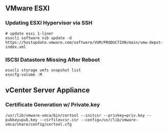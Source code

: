 ## VMware ESXI

### Updating ESXI Hypervisor via SSH

    # update esxi 1-liner
    esxcli software vib update -d https://hostupdate.vmware.com/software/VUM/PRODUCTION/main/vmw-depot-index.xml


### ISCSI Datastore Missing After Reboot

    esxcli storage vmfs snapshot list
    esxcfg-volume -M 


## vCenter Server Appliance

### Certificate Generation w/ Private.key
  
    /usr/lib/vmware-vmca/bin/certool --initcsr --privkey=priv.key --pubkey=pub.key --csrfile=csr.csr --config=/usr/lib/vmware-vmca/share/config/certool.cfg


